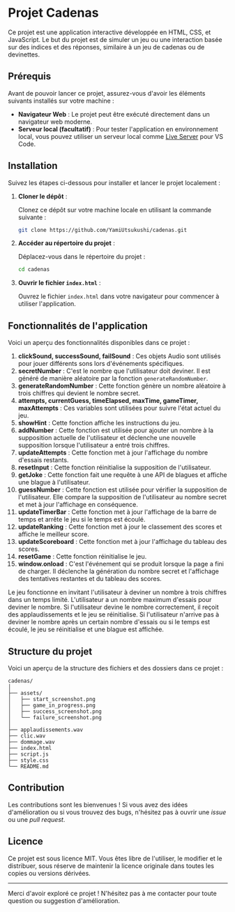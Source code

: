 
# Projet Cadenas

Ce projet est une application interactive développée en HTML, CSS, et JavaScript. Le but du projet est de simuler un jeu ou une interaction basée sur des indices et des réponses, similaire à un jeu de cadenas ou de devinettes.

## Prérequis

Avant de pouvoir lancer ce projet, assurez-vous d'avoir les éléments suivants installés sur votre machine :

- **Navigateur Web** : Le projet peut être exécuté directement dans un navigateur web moderne.
- **Serveur local (facultatif)** : Pour tester l'application en environnement local, vous pouvez utiliser un serveur local comme [Live Server](https://marketplace.visualstudio.com/items?itemName=ritwickdey.LiveServer) pour VS Code.

## Installation

Suivez les étapes ci-dessous pour installer et lancer le projet localement :

1. **Cloner le dépôt** :
   
   Clonez ce dépôt sur votre machine locale en utilisant la commande suivante :

   ```bash
   git clone https://github.com/YamiUtsukushi/cadenas.git
   ```

2. **Accéder au répertoire du projet** :

   Déplacez-vous dans le répertoire du projet :

   ```bash
   cd cadenas
   ```

3. **Ouvrir le fichier `index.html`** :

   Ouvrez le fichier `index.html` dans votre navigateur pour commencer à utiliser l'application.

## Fonctionnalités de l'application

Voici un aperçu des fonctionnalités disponibles dans ce projet :

1. **clickSound, successSound, failSound** : Ces objets Audio sont utilisés pour jouer différents sons lors d'événements spécifiques.
2. **secretNumber** : C'est le nombre que l'utilisateur doit deviner. Il est généré de manière aléatoire par la fonction `generateRandomNumber`.
3. **generateRandomNumber** : Cette fonction génère un nombre aléatoire à trois chiffres qui devient le nombre secret.
4. **attempts, currentGuess, timeElapsed, maxTime, gameTimer, maxAttempts** : Ces variables sont utilisées pour suivre l'état actuel du jeu.
5. **showHint** : Cette fonction affiche les instructions du jeu.
6. **addNumber** : Cette fonction est utilisée pour ajouter un nombre à la supposition actuelle de l'utilisateur et déclenche une nouvelle supposition lorsque l'utilisateur a entré trois chiffres.
7. **updateAttempts** : Cette fonction met à jour l'affichage du nombre d'essais restants.
8. **resetInput** : Cette fonction réinitialise la supposition de l'utilisateur.
9. **getJoke** : Cette fonction fait une requête à une API de blagues et affiche une blague à l'utilisateur.
10. **guessNumber** : Cette fonction est utilisée pour vérifier la supposition de l'utilisateur. Elle compare la supposition de l'utilisateur au nombre secret et met à jour l'affichage en conséquence.
11. **updateTimerBar** : Cette fonction met à jour l'affichage de la barre de temps et arrête le jeu si le temps est écoulé.
12. **updateRanking** : Cette fonction met à jour le classement des scores et affiche le meilleur score.
13. **updateScoreboard** : Cette fonction met à jour l'affichage du tableau des scores.
14. **resetGame** : Cette fonction réinitialise le jeu.
15. **window.onload** : C'est l'événement qui se produit lorsque la page a fini de charger. Il déclenche la génération du nombre secret et l'affichage des tentatives restantes et du tableau des scores.

Le jeu fonctionne en invitant l'utilisateur à deviner un nombre à trois chiffres dans un temps limité. L'utilisateur a un nombre maximum d'essais pour deviner le nombre. Si l'utilisateur devine le nombre correctement, il reçoit des applaudissements et le jeu se réinitialise. Si l'utilisateur n'arrive pas à deviner le nombre après un certain nombre d'essais ou si le temps est écoulé, le jeu se réinitialise et une blague est affichée.

## Structure du projet

Voici un aperçu de la structure des fichiers et des dossiers dans ce projet :

```
cadenas/
│
├── assets/
│   ├── start_screenshot.png
│   ├── game_in_progress.png
│   ├── success_screenshot.png
│   └── failure_screenshot.png
│
├── applaudissements.wav
├── clic.wav
├── dommage.wav
├── index.html
├── script.js
├── style.css
└── README.md
```

## Contribution

Les contributions sont les bienvenues ! Si vous avez des idées d'amélioration ou si vous trouvez des bugs, n'hésitez pas à ouvrir une *issue* ou une *pull request*.

## Licence

Ce projet est sous licence MIT. Vous êtes libre de l'utiliser, le modifier et le distribuer, sous réserve de maintenir la licence originale dans toutes les copies ou versions dérivées.

---

Merci d'avoir exploré ce projet ! N'hésitez pas à me contacter pour toute question ou suggestion d'amélioration.
